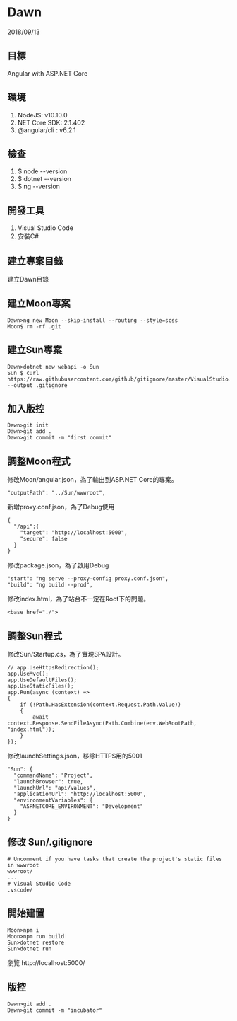 # Dawn
2018/09/13
## 目標
Angular with ASP.NET Core
## 環境
1. NodeJS: v10.10.0
1. NET Core SDK: 2.1.402
1. @angular/cli : v6.2.1
## 檢查
1. $ node --version
1. $ dotnet --version
1. $ ng --version
## 開發工具
1. Visual Studio Code
1. 安裝C#
## 建立專案目錄
建立Dawn目錄
## 建立Moon專案
```
Dawn>ng new Moon --skip-install --routing --style=scss
Moon$ rm -rf .git
```

## 建立Sun專案
```
Dawn>dotnet new webapi -o Sun
Sun $ curl https://raw.githubusercontent.com/github/gitignore/master/VisualStudio.gitignore --output .gitignore
```
## 加入版控
```
Dawn>git init
Dawn>git add .
Dawn>git commit -m "first commit"
```
## 調整Moon程式
修改Moon/angular.json，為了輸出到ASP.NET Core的專案。
```
"outputPath": "../Sun/wwwroot",
```
新增proxy.conf.json，為了Debug使用
```
{
  "/api":{
    "target": "http://localhost:5000",
    "secure": false
  }
}
```
修改package.json，為了啟用Debug
```
"start": "ng serve --proxy-config proxy.conf.json",
"build": "ng build --prod",
```
修改index.html，為了站台不一定在Root下的問題。
```
<base href="./">
```
## 調整Sun程式
修改Sun/Startup.cs，為了實現SPA設計。
```
// app.UseHttpsRedirection();
app.UseMvc();
app.UseDefaultFiles();
app.UseStaticFiles();
app.Run(async (context) =>
{
    if (!Path.HasExtension(context.Request.Path.Value))
    {
        await context.Response.SendFileAsync(Path.Combine(env.WebRootPath, "index.html"));
    }
});
```
修改launchSettings.json，移除HTTPS用的5001
```
"Sun": {
  "commandName": "Project",
  "launchBrowser": true,
  "launchUrl": "api/values",
  "applicationUrl": "http://localhost:5000",
  "environmentVariables": {
    "ASPNETCORE_ENVIRONMENT": "Development"
  }
}
```
## 修改 Sun/.gitignore
```
# Uncomment if you have tasks that create the project's static files in wwwroot
wwwroot/
...
# Visual Studio Code
.vscode/
```
## 開始建置
```
Moon>npm i
Moon>npm run build
Sun>dotnet restore
Sun>dotnet run
```
瀏覽 http://localhost:5000/
## 版控
```
Dawn>git add .
Dawn>git commit -m "incubator"
```
